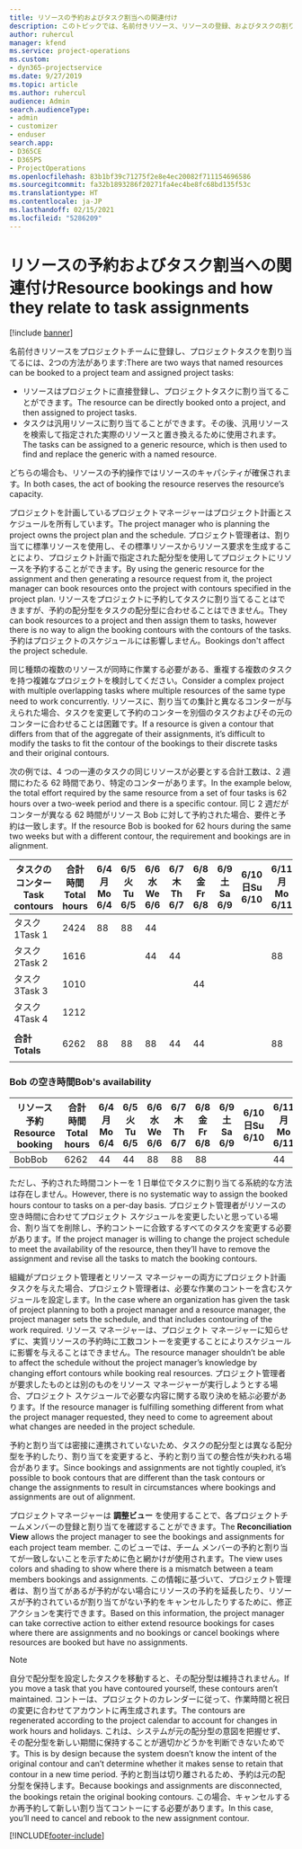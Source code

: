 ```yaml
---
title: リソースの予約およびタスク割当への関連付け
description: このトピックでは、名前付きリソース、リソースの登録、およびタスクの割り当てを管理する方法と、それらの相互関係について説明します。
author: ruhercul
manager: kfend
ms.service: project-operations
ms.custom:
- dyn365-projectservice
ms.date: 9/27/2019
ms.topic: article
ms.author: ruhercul
audience: Admin
search.audienceType:
- admin
- customizer
- enduser
search.app:
- D365CE
- D365PS
- ProjectOperations
ms.openlocfilehash: 83b1bf39c71275f2e8e4ec20082f711154696586
ms.sourcegitcommit: fa32b1893286f20271fa4ec4be8fc68bd135f53c
ms.translationtype: HT
ms.contentlocale: ja-JP
ms.lasthandoff: 02/15/2021
ms.locfileid: "5286209"
---
```

# <a name="resource-bookings-and-how-they-relate-to-task-assignments"></a><span data-ttu-id="bfb01-103">リソースの予約およびタスク割当への関連付け</span><span class="sxs-lookup"><span data-stu-id="bfb01-103">Resource bookings and how they relate to task assignments</span></span>

[!include [banner](../includes/psa-now-project-operations.md)]

<span data-ttu-id="bfb01-104">名前付きリソースをプロジェクトチームに登録し、プロジェクトタスクを割り当てるには、2つの方法があります:</span><span class="sxs-lookup"><span data-stu-id="bfb01-104">There are two ways that named resources can be booked to a project team and assigned project tasks:</span></span>

- <span data-ttu-id="bfb01-105">リソースはプロジェクトに直接登録し、プロジェクトタスクに割り当てることができます。</span><span class="sxs-lookup"><span data-stu-id="bfb01-105">The resource can be directly booked onto a project, and then assigned to project tasks.</span></span>
- <span data-ttu-id="bfb01-106">タスクは汎用リソースに割り当てることができます。その後、汎用リソースを検索して指定された実際のリソースと置き換えるために使用されます。</span><span class="sxs-lookup"><span data-stu-id="bfb01-106">The tasks can be assigned to a generic resource, which is then used to find and replace the generic with a named resource.</span></span> 

<span data-ttu-id="bfb01-107">どちらの場合も、リソースの予約操作ではリソースのキャパシティが確保されます。</span><span class="sxs-lookup"><span data-stu-id="bfb01-107">In both cases, the act of booking the resource reserves the resource’s capacity.</span></span>

<span data-ttu-id="bfb01-108">プロジェクトを計画しているプロジェクトマネージャーはプロジェクト計画とスケジュールを所有しています。</span><span class="sxs-lookup"><span data-stu-id="bfb01-108">The project manager who is planning the project owns the project plan and the schedule.</span></span> <span data-ttu-id="bfb01-109">プロジェクト管理者は、割り当てに標準リソースを使用し、その標準リソースからリソース要求を生成することにより、プロジェクト計画で指定された配分型を使用してプロジェクトにリソースを予約することができます。</span><span class="sxs-lookup"><span data-stu-id="bfb01-109">By using the generic resource for the assignment and then generating a resource request from it, the project manager can book resources onto the project with contours specified in the project plan.</span></span> <span data-ttu-id="bfb01-110">リソースをプロジェクトに予約してタスクに割り当てることはできますが、予約の配分型をタスクの配分型に合わせることはできません。</span><span class="sxs-lookup"><span data-stu-id="bfb01-110">They can book resources to a project and then assign them to tasks, however there is no way to align the booking contours with the contours of the tasks.</span></span> <span data-ttu-id="bfb01-111">予約はプロジェクトのスケジュールには影響しません。</span><span class="sxs-lookup"><span data-stu-id="bfb01-111">Bookings don't affect the project schedule.</span></span>

<span data-ttu-id="bfb01-112">同じ種類の複数のリソースが同時に作業する必要がある、重複する複数のタスクを持つ複雑なプロジェクトを検討してください。</span><span class="sxs-lookup"><span data-stu-id="bfb01-112">Consider a complex project with multiple overlapping tasks where multiple resources of the same type need to work concurrently.</span></span> <span data-ttu-id="bfb01-113">リソースに、割り当ての集計と異なるコンターが与えられた場合、タスクを変更して予約のコンターを別個のタスクおよびその元のコンターに合わせることは困難です。</span><span class="sxs-lookup"><span data-stu-id="bfb01-113">If a resource is given a contour that differs from that of the aggregate of their assignments, it’s difficult to modify the tasks to fit the contour of the bookings to their discrete tasks and their original contours.</span></span>

<span data-ttu-id="bfb01-114">次の例では、4 つの一連のタスクの同じリソースが必要とする合計工数は、2 週間にわたる 62 時間であり、特定のコンターがあります。</span><span class="sxs-lookup"><span data-stu-id="bfb01-114">In the example below, the total effort required by the same resource from a set of four tasks is 62 hours over a two-week period and there is a specific contour.</span></span> <span data-ttu-id="bfb01-115">同じ 2 週だがコンターが異なる 62 時間がリソース Bob に対して予約された場合、要件と予約は一致します。</span><span class="sxs-lookup"><span data-stu-id="bfb01-115">If the resource Bob is booked for 62 hours during the same two weeks but with a different contour, the requirement and bookings are in alignment.</span></span>

| <span data-ttu-id="bfb01-116">**タスクのコンター**</span><span class="sxs-lookup"><span data-stu-id="bfb01-116">**Task contours**</span></span>    | <span data-ttu-id="bfb01-117">**合計時間**</span><span class="sxs-lookup"><span data-stu-id="bfb01-117">**Total hours**</span></span> | <span data-ttu-id="bfb01-118">6/4 月</span><span class="sxs-lookup"><span data-stu-id="bfb01-118">Mo 6/4</span></span> | <span data-ttu-id="bfb01-119">6/5 火</span><span class="sxs-lookup"><span data-stu-id="bfb01-119">Tu 6/5</span></span> | <span data-ttu-id="bfb01-120">6/6 水</span><span class="sxs-lookup"><span data-stu-id="bfb01-120">We 6/6</span></span> | <span data-ttu-id="bfb01-121">6/7 木</span><span class="sxs-lookup"><span data-stu-id="bfb01-121">Th 6/7</span></span> | <span data-ttu-id="bfb01-122">6/8 金</span><span class="sxs-lookup"><span data-stu-id="bfb01-122">Fr 6/8</span></span> | <span data-ttu-id="bfb01-123">6/9 土</span><span class="sxs-lookup"><span data-stu-id="bfb01-123">Sa 6/9</span></span> | <span data-ttu-id="bfb01-124">6/10 日</span><span class="sxs-lookup"><span data-stu-id="bfb01-124">Su 6/10</span></span> | <span data-ttu-id="bfb01-125">6/11 月</span><span class="sxs-lookup"><span data-stu-id="bfb01-125">Mo 6/11</span></span> | <span data-ttu-id="bfb01-126">6/12 火</span><span class="sxs-lookup"><span data-stu-id="bfb01-126">Tu 6/12</span></span> | <span data-ttu-id="bfb01-127">6/13 水</span><span class="sxs-lookup"><span data-stu-id="bfb01-127">We 6/13</span></span> | <span data-ttu-id="bfb01-128">6/14 木</span><span class="sxs-lookup"><span data-stu-id="bfb01-128">Th 6/14</span></span> | <span data-ttu-id="bfb01-129">6/15 金</span><span class="sxs-lookup"><span data-stu-id="bfb01-129">Fr 6/15</span></span> |
|----------------------|-----------------|--------|--------|--------|--------|--------|--------|---------|---------|---------|---------|---------|---------|
| <span data-ttu-id="bfb01-130">タスク 1</span><span class="sxs-lookup"><span data-stu-id="bfb01-130">Task 1</span></span>               | <span data-ttu-id="bfb01-131">24</span><span class="sxs-lookup"><span data-stu-id="bfb01-131">24</span></span>              | <span data-ttu-id="bfb01-132">8</span><span class="sxs-lookup"><span data-stu-id="bfb01-132">8</span></span>      | <span data-ttu-id="bfb01-133">8</span><span class="sxs-lookup"><span data-stu-id="bfb01-133">8</span></span>      | <span data-ttu-id="bfb01-134">4</span><span class="sxs-lookup"><span data-stu-id="bfb01-134">4</span></span>      |        |        |        |         |         |         | <span data-ttu-id="bfb01-135">4</span><span class="sxs-lookup"><span data-stu-id="bfb01-135">4</span></span>       |         |         |
| <span data-ttu-id="bfb01-136">タスク 2</span><span class="sxs-lookup"><span data-stu-id="bfb01-136">Task 2</span></span>               | <span data-ttu-id="bfb01-137">16</span><span class="sxs-lookup"><span data-stu-id="bfb01-137">16</span></span>              |        |        | <span data-ttu-id="bfb01-138">4</span><span class="sxs-lookup"><span data-stu-id="bfb01-138">4</span></span>      | <span data-ttu-id="bfb01-139">4</span><span class="sxs-lookup"><span data-stu-id="bfb01-139">4</span></span>      |        |        |         | <span data-ttu-id="bfb01-140">8</span><span class="sxs-lookup"><span data-stu-id="bfb01-140">8</span></span>       |         |         |         |         |
| <span data-ttu-id="bfb01-141">タスク 3</span><span class="sxs-lookup"><span data-stu-id="bfb01-141">Task 3</span></span>               | <span data-ttu-id="bfb01-142">10</span><span class="sxs-lookup"><span data-stu-id="bfb01-142">10</span></span>              |        |        |        |        | <span data-ttu-id="bfb01-143">4</span><span class="sxs-lookup"><span data-stu-id="bfb01-143">4</span></span>      |        |         |         | <span data-ttu-id="bfb01-144">4</span><span class="sxs-lookup"><span data-stu-id="bfb01-144">4</span></span>       |         | <span data-ttu-id="bfb01-145">2</span><span class="sxs-lookup"><span data-stu-id="bfb01-145">2</span></span>       |         |
| <span data-ttu-id="bfb01-146">タスク 4</span><span class="sxs-lookup"><span data-stu-id="bfb01-146">Task 4</span></span>               | <span data-ttu-id="bfb01-147">12</span><span class="sxs-lookup"><span data-stu-id="bfb01-147">12</span></span>              |        |        |        |        |        |        |         |         |         | <span data-ttu-id="bfb01-148">4</span><span class="sxs-lookup"><span data-stu-id="bfb01-148">4</span></span>       |         | <span data-ttu-id="bfb01-149">8</span><span class="sxs-lookup"><span data-stu-id="bfb01-149">8</span></span>       |
|                      |                 |        |        |        |        |        |        |         |         |         |         |         |         |
| <span data-ttu-id="bfb01-150">**合計**</span><span class="sxs-lookup"><span data-stu-id="bfb01-150">**Totals**</span></span>           | <span data-ttu-id="bfb01-151">62</span><span class="sxs-lookup"><span data-stu-id="bfb01-151">62</span></span>              | <span data-ttu-id="bfb01-152">8</span><span class="sxs-lookup"><span data-stu-id="bfb01-152">8</span></span>      | <span data-ttu-id="bfb01-153">8</span><span class="sxs-lookup"><span data-stu-id="bfb01-153">8</span></span>      | <span data-ttu-id="bfb01-154">8</span><span class="sxs-lookup"><span data-stu-id="bfb01-154">8</span></span>      | <span data-ttu-id="bfb01-155">4</span><span class="sxs-lookup"><span data-stu-id="bfb01-155">4</span></span>      | <span data-ttu-id="bfb01-156">4</span><span class="sxs-lookup"><span data-stu-id="bfb01-156">4</span></span>      |        |         | <span data-ttu-id="bfb01-157">8</span><span class="sxs-lookup"><span data-stu-id="bfb01-157">8</span></span>       | <span data-ttu-id="bfb01-158">4</span><span class="sxs-lookup"><span data-stu-id="bfb01-158">4</span></span>       | <span data-ttu-id="bfb01-159">8</span><span class="sxs-lookup"><span data-stu-id="bfb01-159">8</span></span>       | <span data-ttu-id="bfb01-160">2</span><span class="sxs-lookup"><span data-stu-id="bfb01-160">2</span></span>       | <span data-ttu-id="bfb01-161">8</span><span class="sxs-lookup"><span data-stu-id="bfb01-161">8</span></span>       |
|                      |                 |        |        |        |        |        |        |         |         |         |         |

### <a name="bobs-availability"></a><span data-ttu-id="bfb01-162">Bob の空き時間</span><span class="sxs-lookup"><span data-stu-id="bfb01-162">Bob's availability</span></span>
| <span data-ttu-id="bfb01-163">**リソース予約**</span><span class="sxs-lookup"><span data-stu-id="bfb01-163">**Resource   booking**</span></span> | <span data-ttu-id="bfb01-164">**合計時間**</span><span class="sxs-lookup"><span data-stu-id="bfb01-164">**Total hours**</span></span> | <span data-ttu-id="bfb01-165">6/4 月</span><span class="sxs-lookup"><span data-stu-id="bfb01-165">Mo 6/4</span></span> | <span data-ttu-id="bfb01-166">6/5 火</span><span class="sxs-lookup"><span data-stu-id="bfb01-166">Tu 6/5</span></span> | <span data-ttu-id="bfb01-167">6/6 水</span><span class="sxs-lookup"><span data-stu-id="bfb01-167">We 6/6</span></span> | <span data-ttu-id="bfb01-168">6/7 木</span><span class="sxs-lookup"><span data-stu-id="bfb01-168">Th 6/7</span></span> | <span data-ttu-id="bfb01-169">6/8 金</span><span class="sxs-lookup"><span data-stu-id="bfb01-169">Fr 6/8</span></span> | <span data-ttu-id="bfb01-170">6/9 土</span><span class="sxs-lookup"><span data-stu-id="bfb01-170">Sa 6/9</span></span> | <span data-ttu-id="bfb01-171">6/10 日</span><span class="sxs-lookup"><span data-stu-id="bfb01-171">Su 6/10</span></span> | <span data-ttu-id="bfb01-172">6/11 月</span><span class="sxs-lookup"><span data-stu-id="bfb01-172">Mo 6/11</span></span> | <span data-ttu-id="bfb01-173">6/12 火</span><span class="sxs-lookup"><span data-stu-id="bfb01-173">Tu 6/12</span></span> | <span data-ttu-id="bfb01-174">6/13 水</span><span class="sxs-lookup"><span data-stu-id="bfb01-174">We 6/13</span></span> | <span data-ttu-id="bfb01-175">6/14 木</span><span class="sxs-lookup"><span data-stu-id="bfb01-175">Th 6/14</span></span> | <span data-ttu-id="bfb01-176">6/15 金</span><span class="sxs-lookup"><span data-stu-id="bfb01-176">Fr 6/15</span></span> |
|------------------------|-----------------|--------|--------|--------|--------|--------|--------|---------|---------|---------|---------|---------|---------|
| <span data-ttu-id="bfb01-177">Bob</span><span class="sxs-lookup"><span data-stu-id="bfb01-177">Bob</span></span>                    | <span data-ttu-id="bfb01-178">62</span><span class="sxs-lookup"><span data-stu-id="bfb01-178">62</span></span>              | <span data-ttu-id="bfb01-179">4</span><span class="sxs-lookup"><span data-stu-id="bfb01-179">4</span></span>      | <span data-ttu-id="bfb01-180">4</span><span class="sxs-lookup"><span data-stu-id="bfb01-180">4</span></span>      | <span data-ttu-id="bfb01-181">8</span><span class="sxs-lookup"><span data-stu-id="bfb01-181">8</span></span>      | <span data-ttu-id="bfb01-182">8</span><span class="sxs-lookup"><span data-stu-id="bfb01-182">8</span></span>      | <span data-ttu-id="bfb01-183">8</span><span class="sxs-lookup"><span data-stu-id="bfb01-183">8</span></span>      |        |         | <span data-ttu-id="bfb01-184">4</span><span class="sxs-lookup"><span data-stu-id="bfb01-184">4</span></span>       | <span data-ttu-id="bfb01-185">4</span><span class="sxs-lookup"><span data-stu-id="bfb01-185">4</span></span>       | <span data-ttu-id="bfb01-186">8</span><span class="sxs-lookup"><span data-stu-id="bfb01-186">8</span></span>       | <span data-ttu-id="bfb01-187">8</span><span class="sxs-lookup"><span data-stu-id="bfb01-187">8</span></span>       | <span data-ttu-id="bfb01-188">6</span><span class="sxs-lookup"><span data-stu-id="bfb01-188">6</span></span>       |

<span data-ttu-id="bfb01-189">ただし、予約された時間コントーを 1 日単位でタスクに割り当てる系統的な方法は存在しません。</span><span class="sxs-lookup"><span data-stu-id="bfb01-189">However, there is no systematic way to assign the booked hours contour to tasks on a per-day basis.</span></span> <span data-ttu-id="bfb01-190">プロジェクト管理者がリソースの空き時間に合わせてプロジェクト スケジュールを変更したいと思っている場合、割り当てを削除し、予約コントーに合致するすべてのタスクを変更する必要があります。</span><span class="sxs-lookup"><span data-stu-id="bfb01-190">If the project manager is willing to change the project schedule to meet the availability of the resource, then they’ll have to remove the assignment and revise all the tasks to match the booking contours.</span></span>

<span data-ttu-id="bfb01-191">組織がプロジェクト管理者とリソース マネージャーの両方にプロジェクト計画タスクを与えた場合、プロジェクト管理者は、必要な作業のコントーを含むスケジュールを設定します。</span><span class="sxs-lookup"><span data-stu-id="bfb01-191">In the case where an organization has given the task of project planning to both a project manager and a resource manager, the project manager sets the schedule, and that includes contouring of the work required.</span></span> <span data-ttu-id="bfb01-192">リソース マネージャーは、プロジェクト マネージャーに知らせずに、実質リソースの予約時に工数コントーを変更することによりスケジュールに影響を与えることはできません。</span><span class="sxs-lookup"><span data-stu-id="bfb01-192">The resource manager shouldn’t be able to affect the schedule without the project manager’s knowledge by changing effort contours while booking real resources.</span></span> <span data-ttu-id="bfb01-193">プロジェクト管理者が要求したものとは別のものをリソース マネージャーが実行しようとする場合、プロジェクト スケジュールで必要な内容に関する取り決めを結ぶ必要があります。</span><span class="sxs-lookup"><span data-stu-id="bfb01-193">If the resource manager is fulfilling something different from what the project manager requested, they need to come to agreement about what changes are needed in the project schedule.</span></span>

<span data-ttu-id="bfb01-194">予約と割り当ては密接に連携されていないため、タスクの配分型とは異なる配分型を予約したり、割り当てを変更すると、予約と割り当ての整合性が失われる場合があります。</span><span class="sxs-lookup"><span data-stu-id="bfb01-194">Since bookings and assignments are not tightly coupled, it’s possible to book contours that are different than the task contours or change the assignments to result in circumstances where bookings and assignments are out of alignment.</span></span>

<span data-ttu-id="bfb01-195">プロジェクトマネージャーは **調整ビュー** を使用することで、各プロジェクトチームメンバーの登録と割り当てを確認することができます。</span><span class="sxs-lookup"><span data-stu-id="bfb01-195">The **Reconciliation View** allows the project manager to see the bookings and assignments for each project team member.</span></span> <span data-ttu-id="bfb01-196">このビューでは、チーム メンバーの予約と割り当てが一致しないことを示すために色と網かけが使用されます。</span><span class="sxs-lookup"><span data-stu-id="bfb01-196">The view uses colors and shading to show where there is a mismatch between a team members bookings and assignments.</span></span> <span data-ttu-id="bfb01-197">この情報に基づいて、プロジェクト管理者は、割り当てがあるが予約がない場合にリソースの予約を延長したり、リソースが予約されているが割り当てがない予約をキャンセルしたりするために、修正アクションを実行できます。</span><span class="sxs-lookup"><span data-stu-id="bfb01-197">Based on this information, the project manager can take corrective action to either extend resource bookings for cases where there are assignments and no bookings or cancel bookings where resources are booked but have no assignments.</span></span>

> [!NOTE]
> <span data-ttu-id="bfb01-198">自分で配分型を設定したタスクを移動すると、その配分型は維持されません。</span><span class="sxs-lookup"><span data-stu-id="bfb01-198">If you move a task that you have contoured yourself, these contours aren’t maintained.</span></span> <span data-ttu-id="bfb01-199">コントーは、プロジェクトのカレンダーに従って、作業時間と祝日の変更に合わせてアカウントに再生成されます。</span><span class="sxs-lookup"><span data-stu-id="bfb01-199">The contours are regenerated according to the project calendar to account for changes in work hours and holidays.</span></span> <span data-ttu-id="bfb01-200">これは、システムが元の配分型の意図を把握せず、その配分型を新しい期間に保持することが適切かどうかを判断できないためです。</span><span class="sxs-lookup"><span data-stu-id="bfb01-200">This is by design because the system doesn’t know the intent of the original contour and can’t determine whether it makes sense to retain that contour in a new time period.</span></span> <span data-ttu-id="bfb01-201">予約と割当は切り離されるため、予約は元の配分型を保持します。</span><span class="sxs-lookup"><span data-stu-id="bfb01-201">Because bookings and assignments are disconnected, the bookings retain the original booking contours.</span></span> <span data-ttu-id="bfb01-202">この場合、キャンセルするか再予約して新しい割り当てコントーにする必要があります。</span><span class="sxs-lookup"><span data-stu-id="bfb01-202">In this case, you’ll need to cancel and rebook to the new assignment contour.</span></span>



[!INCLUDE[footer-include](../includes/footer-banner.md)]